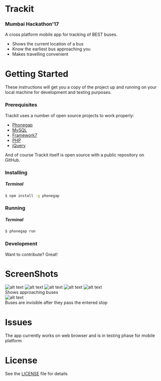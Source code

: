 # Trackit
### Mumbai Hackathon'17
A cross platform mobile app for tracking of BEST buses. 
  - Shows the current location of a bus
  - Know the earliest bus approaching you
  - Makes travelling convenient


# Getting Started

These instructions will get you a copy of the project up and running on your local machine for development and testing purposes.

### Prerequisites
Trackit uses a number of open source projects to work properly:

* [Phonegap](http://phonegap.com)
* [MySQL](https://www.mysql.com/)
* [Framework7](https://framework7.io/)
* [PHP](php.net)
* [jQuery](https://jquery.com)

And of course Trackit itself is open source with a public repository
on GitHub.

### Installing
##### Terminal
```bash
$ npm install -g phonegap
```
### Running
##### Terminal
```bash
$ phonegap run
```
### Development

Want to contribute? Great!

# ScreenShots
![alt text](/screenshots/main.PNG "Home Screen")
![alt text](/screenshots/login.PNG "Login Screen")
![alt text](/screenshots/busentry.PNG "Commuter Screen")
![alt text](/screenshots/busanim.PNG "Conductor Screen")
![alt text](/screenshots/hack1.png "Bus Location")  
Shows approaching buses  
![alt text](/screenshots/hack2.png "Bus Location after passing stop")  
Buses are invisible after they pass the entered stop

# Issues
The app currently works on web browser and is in testing phase for mobile platform

# License
See the [LICENSE](LICENSE) file for details
